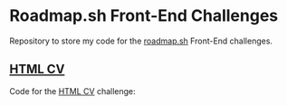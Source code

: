 # Roadmap.sh Front-End Challenges

Repository to store my code for the [roadmap.sh](https://roadmap.sh) Front-End challenges.

## [HTML CV](https://github.com/Jonas-petty/Roadmap.sh_Front-End_Challenges/tree/main/HTML%20CV)
Code for the [HTML CV](https://roadmap.sh/projects/single-page-cv) challenge:

